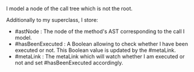 I model a node of the call tree which is not the root.

Additionally to my superclass, I store:
- #astNode : The node of the method's AST corresponding to the call I model.
- #hasBeenExecuted : A Boolean allowing to check whether I have been executed or not. This Boolean value is updated by the #metaLink.
- #metaLink : The metaLink which will watch whether I am executed or not and set #hasBeenExecuted accordingly.
